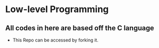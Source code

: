 # Low-level Programming
## All codes in here are based off the C language
* This Repo can be accessed by forking it.
